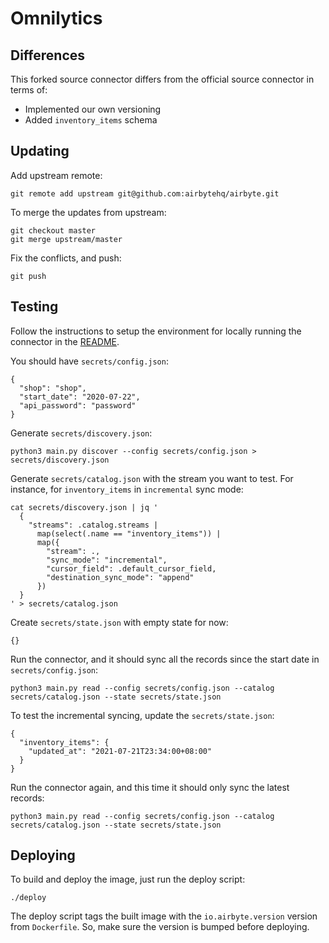 # Omnilytics

## Differences

This forked source connector differs from the official source connector
in terms of:

- Implemented our own versioning
- Added `inventory_items` schema

## Updating

Add upstream remote:

```
git remote add upstream git@github.com:airbytehq/airbyte.git
```

To merge the updates from upstream:

```
git checkout master
git merge upstream/master
```

Fix the conflicts, and push:

```
git push
```

## Testing

Follow the instructions to setup the environment for locally running the
connector in the [README](./README.md).

You should have `secrets/config.json`:

```
{
  "shop": "shop",
  "start_date": "2020-07-22",
  "api_password": "password"
}
```

Generate `secrets/discovery.json`:

```
python3 main.py discover --config secrets/config.json > secrets/discovery.json
```

Generate `secrets/catalog.json` with the stream you want to test. For
instance, for `inventory_items` in `incremental` sync mode:

```
cat secrets/discovery.json | jq '
  {
    "streams": .catalog.streams |
      map(select(.name == "inventory_items")) |
      map({
        "stream": .,
        "sync_mode": "incremental",
        "cursor_field": .default_cursor_field,
        "destination_sync_mode": "append"
      })
  }
' > secrets/catalog.json
```

Create `secrets/state.json` with empty state for now:

```
{}
```

Run the connector, and it should sync all the records since the start
date in `secrets/config.json`:

```
python3 main.py read --config secrets/config.json --catalog secrets/catalog.json --state secrets/state.json
```

To test the incremental syncing, update the `secrets/state.json`:

```
{
  "inventory_items": {
    "updated_at": "2021-07-21T23:34:00+08:00"
  }
}
```

Run the connector again, and this time it should only sync the latest
records:

```
python3 main.py read --config secrets/config.json --catalog secrets/catalog.json --state secrets/state.json
```

## Deploying

To build and deploy the image, just run the deploy script:

```
./deploy
```

The deploy script tags the built image with the `io.airbyte.version`
version from `Dockerfile`. So, make sure the version is bumped before
deploying.
